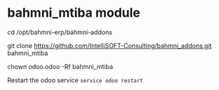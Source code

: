 # bahmni_mtiba module

cd /opt/bahmni-erp/bahmni-addons

git clone https://github.com/IntelliSOFT-Consulting/bahmni_addons.git bahmni_mtiba

chown odoo.odoo -Rf bahmni_mtiba

Restart the odoo service 
`service odoo restart` 
